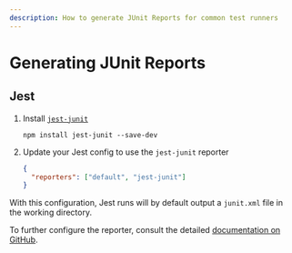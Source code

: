 ```yaml
---
description: How to generate JUnit Reports for common test runners
---
```


# Generating JUnit Reports

## Jest

1. Install [`jest-junit`](https://github.com/jest-community/jest-junit)

   ```shell
   npm install jest-junit --save-dev
   ```

2. Update your Jest config to use the `jest-junit` reporter

   ```json
   {
     "reporters": ["default", "jest-junit"]
   }
   ```

With this configuration, Jest runs will by default output a `junit.xml` file in the working directory.

To further configure the reporter, consult the detailed [documentation on GitHub](https://github.com/jest-community/jest-junit?tab=readme-ov-file#jest-junit).
